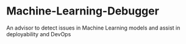 # Machine-Learning-Debugger
An advisor to detect issues in Machine Learning models and assist in deployability and DevOps
